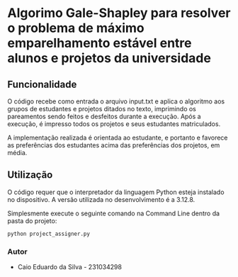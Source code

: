 # Algorimo Gale-Shapley para resolver o problema de máximo emparelhamento estável entre alunos e projetos da universidade

## Funcionalidade

O código recebe como entrada o arquivo input.txt e aplica o algoritmo aos grupos de estudantes e projetos ditados no texto, imprimindo os pareamentos sendo feitos e desfeitos durante a execução. Após a execução, é impresso todos os projetos e seus estudantes matriculados.

A implementação realizada é orientada ao estudante, e portanto e favorece as preferências dos estudantes acima das preferências dos projetos, em média.

## Utilização

O código requer que o interpretador da linguagem Python esteja instalado no dispositivo. A versão utilizada no desenvolvimento é a 3.12.8.

Simplesmente execute o seguinte comando na Command Line dentro da pasta do projeto:

```python project_assigner.py```

### Autor
* Caio Eduardo da Silva - 231034298